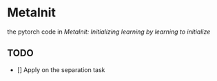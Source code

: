 # MetaInit
the pytorch code in *MetaInit: Initializing learning by learning to initialize* 
## TODO
 - [] Apply on the separation task

